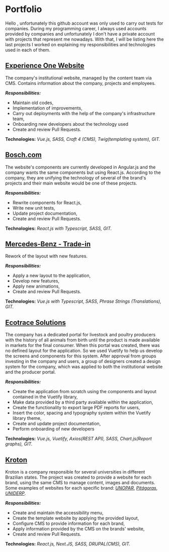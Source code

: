 # Portfolio

Hello , unfortunately this github account was only used to carry out tests for companies.
During my programming career, I always used accounts provided by companies and unfortunately I don't have a private account with projects that represent me nowadays.
With that, I will be listing here the last projects I worked on explaining my responsibilities and technologies used in each of them.

## [Experience One Website](https://www.experienceone.com/)
The company's institutional website, managed by the content team via CMS.
Contains information about the company, projects and employees.


_**Responsibilities:**_ 
- Maintain old codes,
- Implementation of improvements,
- Carry out deployments with the help of the company's infrastructure team,
- Onboarding new developers about the technology used
- Create and review Pull Requests.

**Technologies:** _Vue.js, SASS, Craft 4 (CMS), Twig(templating system), GIT._

## [Bosch.com](https://www.bosch.com/)
The website's components are currently developed in Angular.js and the company wants the same components but using React.js.
According to the company, they are unifying the technology of several of the brand's projects and their main website would be one of these projects.


_**Responsibilities:**_ 
- Rewrite components for React.js,
- Write new unit tests,
- Update project documentation,
- Create and review Pull Requests.

**Technologies:** _React.js with Typescript, SASS, GIT._

## [Mercedes-Benz - Trade-in](https://www.mercedes-benz.de/passengercars/finance/trade-in.html)
Rework of the layout with new features.

_**Responsibilities:**_ 
- Apply a new layout to the application,
- Develop new features,
- Apply new animations,
- Create and review Pull Requests.

**Technologies:** _Vue.js with Typescript, SASS, Phrase Strings (Translations), GIT._

## [Ecotrace Solutions](https://ecotrace.info/en/)
The company has a dedicated portal for livestock and poultry producers with the history of all animals from birth until the product is made available in markets for the final consumer.
When this portal was created, there was no defined layout for the application. So we used Vuetify to help us develop the screens and components for this system.
After approval from groups investing in the company and users, a group of designers created a design system for the company, which was applied to both the institutional website and the producer portal.

_**Responsibilities:**_ 
- Create the application from scratch using the components and layout contained in the Vuetify library,
- Make data provided by a third party available within the application,
- Create the functionality to export large PDF reports for users,
- Insert the color, spacing and typography system within the Vuetify library theme,
- Create and update project documentation,
- Perform onboarding of new developers

**Technologies:** _Vue.js, Vuetify, Axios(REST API), SASS, Chart.js(Report graphs), GIT._

## [Kroton](https://www.kroton.com.br/)
Kroton is a company responsible for several universities in different Brazilian states.
The project was created to provide a website for each brand, using the same CMS to manage content, images and documents.
Some examples of websites for each specific brand: _[UNOPAR](https://www.unopar.com.br/)_, _[Pitágoras](https://www.pitagoras.com.br/)_, _[UNIDERP](https://www.uniderp.com.br/)_.

_**Responsibilities:**_ 
- Create and maintain the accessibility menu,
- Create the template website by applying the provided layout,
- Configure CMS to provide information for each brand,
- Apply information provided by the CMS on the brands' website,
- Create and review Pull Requests.

**Technologies:** _React.js, Next.JS, SASS, DRUPAL(CMS), GIT._

